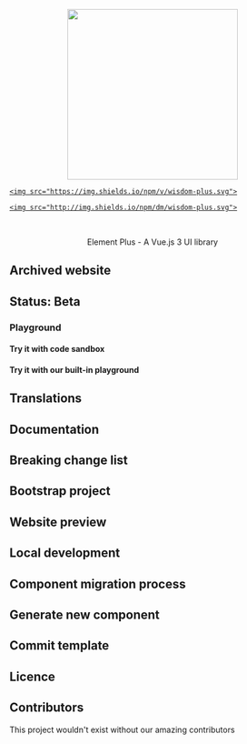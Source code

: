 <p align="center">

  <img width="300px" src="https://user-images.githubusercontent.com/10731096/95823103-9ce15780-0d5f-11eb-8010-1bd1b5910d4f.png">

</p>

<p align="center">

  <a href="https://www.npmjs.org/package/wisdom-plus">

    <img src="https://img.shields.io/npm/v/wisdom-plus.svg">

  </a>

  <a href="https://npmcharts.com/compare/wisdom-plus?minimal=true">

    <img src="http://img.shields.io/npm/dm/wisdom-plus.svg">

  </a>

  <br>

</p>

<p align="center">Element Plus - A Vue.js 3 UI library</p>

[comment]: <> (- 💪 Vue 3 Composition API)

[comment]: <> (- 🔥 Written in TypeScript)

## Archived website

[comment]: <> (If you are looking for previous version website, here is the link.)

[comment]: <> ([Element Plus Documentation Archived]&#40;https://github.com/wisdom-plus/doc-archive&#41;)

[comment]: <> (The new website is launched at 17th Sep 2021.)

## Status: Beta

[comment]: <> (This project is still under heavy development. Feel free to join us and make your first pull request.)

### Playground

#### Try it with code sandbox

[comment]: <> ([![Edit wisdom-plus]&#40;https://codesandbox.io/static/img/play-codesandbox.svg&#41;]&#40;https://codesandbox.io/s/wisdom-plus-demo-dxtcr&#41;)

#### Try it with our built-in playground

[comment]: <> ([Playground]&#40;https://play.wisdom-plus.org/&#41;)

[comment]: <> (<p align="center">)

[comment]: <> (  <b>Special thanks to the generous sponsorship by:</b>)

[comment]: <> (</p>)

[comment]: <> (<br/>)

[comment]: <> (<table align="center" cellspacing="0" cellpadding="0">)

[comment]: <> (  <tbody>)

[comment]: <> (    <tr>)

[comment]: <> (      <td align="center" valign="middle">)

[comment]: <> (        <a href="https://www.jnpfsoft.com/index.html?from=elementUI" target="_blank">)

[comment]: <> (          <img width="150px" src="https://user-images.githubusercontent.com/17680888/140337374-59b3cb43-c1d3-449e-9757-2503de56f8e2.png">)

[comment]: <> (        </a>)

[comment]: <> (      </td>)

[comment]: <> (      <td align="center" valign="middle">)

[comment]: <> (        <a href="https://bit.dev/?from=element-ui" target="_blank">)

[comment]: <> (          <img width="150px" src="https://user-images.githubusercontent.com/10095631/41342907-e44e7196-6f2f-11e8-92f2-47702dc8f059.png">)

[comment]: <> (        </a>)

[comment]: <> (      </td>)

[comment]: <> (      <td align="center" valign="middle">)

[comment]: <> (        <a href="https://www.renren.io/?from=element-ui" target="_blank">)

[comment]: <> (          <img width="150px" src="https://user-images.githubusercontent.com/82012629/126620778-0d8ab509-018a-45d7-b8de-a5bac2ad519a.png">)

[comment]: <> (        </a>)

[comment]: <> (      </td>)

[comment]: <> (    </tr>)

[comment]: <> (  </tbody>)

[comment]: <> (</table>)

[comment]: <> (---)

## Translations

[comment]: <> (Element Plus is translated to multiple languages, you can click the badge to help up update the translation or apply to become)

[comment]: <> (a proofreader [![Crowdin]&#40;https://badges.crowdin.net/wisdom-plus/localized.svg&#41;]&#40;https://crowdin.com/project/wisdom-plus&#41;)

## Documentation

[comment]: <> (You can find for more details, API, and other docs on [https://wisdom-plus.org]&#40;https://wisdom-plus.org/&#41;)

[comment]: <> (国内[加速镜像站点]&#40;https://wisdom-plus.gitee.io/&#41;)

[comment]: <> (Join our [Discord]&#40;https://discord.link/ElementPlus&#41; to start communicating with everybody.)

## Breaking change list

[comment]: <> (You can find the breaking change list here: [Breaking Change List]&#40;https://github.com/wisdom-plus/wisdom-plus/issues/162&#41;.)

## Bootstrap project

[comment]: <> (With command)

[comment]: <> (```bash)

[comment]: <> ($ pnpm i)

[comment]: <> (```)

[comment]: <> (the project will install all dependencies)

## Website preview

[comment]: <> (With command)

[comment]: <> (```bash)

[comment]: <> ($ pnpm docs:dev)

[comment]: <> (```)

[comment]: <> (the project will launch website for you to preview all existing component)

## Local development

[comment]: <> (1. With command)

[comment]: <> (```shell)

[comment]: <> ($ pnpm dev)

[comment]: <> (```)

[comment]: <> (will start the local development environment)

[comment]: <> (2. Add your component into `play/src/App.vue`)

[comment]: <> (> App.vue)

[comment]: <> (```vue)

[comment]: <> (<template>)

[comment]: <> (  <ComponentYouAreDeveloping />)

[comment]: <> (</template>)

[comment]: <> (<script setup lang="ts">)

[comment]: <> (// make sure this component is registered in @wisdom-plus/components)

[comment]: <> (import { ComponentYouAreDeveloping } from '@wisdom-plus/components')

[comment]: <> (</script>)

[comment]: <> (```)

[comment]: <> (Modify `App.vue` file per your needs to get things work.)

## Component migration process

[comment]: <> (1. Convert the item in https://github.com/wisdom-plus/wisdom-plus/projects/1 to an issue)

[comment]: <> (2. Assign yourself to the issue)

[comment]: <> (3. Author your component by generating new component command below)

[comment]: <> (4. Migrate tests and docs)

[comment]: <> (5. Open a new pull request, fill in the component issue link in 1)

## Generate new component

[comment]: <> (With command)

[comment]: <> (```bash)

[comment]: <> ($ pnpm gen component-name)

[comment]: <> (```)

[comment]: <> (Note the `component-name` must be in `kebab-case`, combining words by replacing each space with a dash.)

[comment]: <> (And component type must be added to `typings/global.d.ts`.)

## Commit template

[comment]: <> (With command)

[comment]: <> (```bash)

[comment]: <> (pnpm cz)

[comment]: <> (```)

[comment]: <> (Example)

[comment]: <> (```)

[comment]: <> (# [TYPE]&#40;SCOPE&#41;: [el-component-name] DESCRIPTION#[ISSUE])

[comment]: <> (# example: feat&#40;components&#41;: [el-button] add type for form usage #1234)

[comment]: <> (```)

## Licence

[comment]: <> (Element Plus is open source software licensed as)

[comment]: <> ([MIT]&#40;https://github.com/wisdom-plus/wisdom-plus/blob/master/LICENSE&#41;.)

## Contributors

This project wouldn't exist without our amazing contributors

[comment]: <> (<a href="https://github.com/wisdom-plus/wisdom-plus/graphs/contributors">)

[comment]: <> (  <img src="https://contrib.rocks/image?repo=wisdom-plus/wisdom-plus" />)

[comment]: <> (</a>)
